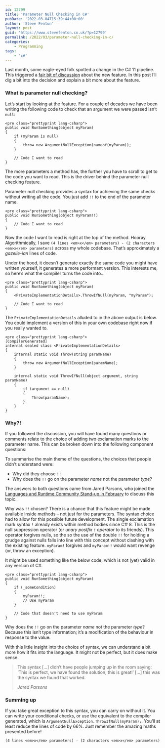 ```yaml
---
id: 12799
title: 'Parameter Null Checking in C#'
pubDate: '2022-03-04T15:39:44+00:00'
author: 'Steve Fenton'
layout: post
guid: 'https://www.stevefenton.co.uk/?p=12799'
permalink: /2022/03/parameter-null-checking-in-c/
categories:
    - Programming
tags:
    - 'c#'
---
```


Last month, some eagle-eyed folk spotted a change in the C# 11 pipeline. This triggered a [fair bit of discussion](https://github.com/dotnet/runtime/pull/64720) about the new feature. In this post I’ll dig a bit into the decision and explain a bit more about the feature.

### What is parameter null checking?

Let’s start by looking at the feature. For a couple of decades we have been writing the following code to check that an argument we were passed isn’t `null`:

```
<pre class="prettyprint lang-csharp">
public void RunSomething(object myParam)
{
    if (myParam is null)
    {
        throw new ArgumentNullException(nameof(myParam));
    }

    // Code I want to read
}
```

The more parameters a method has, the further you have to scroll to get to the code you want to read. This is the driver behind the parameter null checking feature.

Parameter null checking provides a syntax for achieving the same checks without writing all the code. You just add `!!` to the end of the parameter name.

```
<pre class="prettyprint lang-csharp">
public void RunSomething(object myParam!!)
{
    // Code I want to read
}
```

Now the code I want to read is right at the top of the method. Hooray. Algorithmically, I save `(4 lines <em>x</em> parameters) - (2 characters <em>x</em> parameters)` across my whole codebase. That’s approximately a *gazelle-ian* lines of code.

Under the hood, it doesn’t generate exactly the same code you might have written yourself, it generates a more performant version. This interests me, so here’s what the compiler turns the code into…

```
<pre class="prettyprint lang-csharp">
public void RunSomething(object myParam)
{
    <PrivateImplementationDetails>.ThrowIfNull(myParam, "myParam");

    // Code I want to read
}
```

The `PrivateImplementationDetails` alluded to in the above output is below. You could implement a version of this in your own codebase right now if you really wanted to.

```
<pre class="prettyprint lang-csharp">
[CompilerGenerated]
internal sealed class <PrivateImplementationDetails>
{
    internal static void Throw(string paramName)
    {
        throw new ArgumentNullException(paramName);
    }

    internal static void ThrowIfNull(object argument, string paramName)
    {
        if (argument == null)
        {
            Throw(paramName);
        }
    }
}
```

### Why?!

If you followed the discussion, you will have found many questions or comments relate to the choice of adding two exclamation marks to the parameter name. This can be broken down into the following component questions:

To summarise the main theme of the questions, the choices that people didn’t understand were:

- Why did they choose `!!`
- Why does the `!!` go on the parameter *name* not the parameter *type*?

The answers to both questions came from Jared Parsons, who joined the [Languages and Runtime Community Stand-up in February](https://youtu.be/Fz4hViH5bGc) to discuss this topic.

Why was `!!` chosen? There is a chance that this feature might be made available inside methods – not just for the parameters. The syntax choice had to allow for this possible future development. The single exclamation mark syntax `!` already exists within method bodies since C’# 8. This is the null suppression operator (or *unary postfix `!` operator* to its friends). This operator forgives nulls, so the so the use of the double `!!` for holding a grudge against nulls falls into line with this concept without clashing with the existing feature. `myParam!` forgives and `myParam!!` would want revenge (or, throw an exception).

It might be used something like the below code, which is not (yet) valid in any version of C#.

```
<pre class="prettyprint lang-csharp">
public void RunSomething(object myParam)
{
    if (_someCondition) 
    {
        myParam!!;
        // Use myParam
    }

    // Code that doesn't need to use myParam
}
```

Why does the `!!` go on the parameter *name* not the parameter *type*? Because this isn’t type information; it’s a modification of the behaviour in response to the value.

With this little insight into the choice of syntax, we can understand a bit more how it fits into the language. It might not be perfect, but it does make sense.

> This syntax \[…\] didn’t have people jumping up in the room saying: ‘This is perfect, we have found the solution, this is great!’ \[…\] this was the syntax we found that worked.
> 
> <cite>Jared Parsons</cite>

### Summing up

If you take great exception to this syntax, you can carry on without it. You can write your conditional checks, or use the equivalent to the compiler generated, which is `ArgumentNullException.ThrowIfNull(myParam);`. You’ll at least reduce the lines of code by 66%. Just remember the amazing maths presented before!

`(4 lines <em>x</em> parameters) - (2 characters <em>x</em> parameters)`